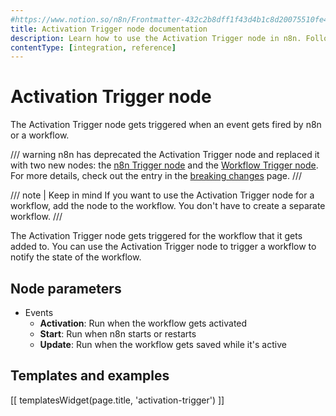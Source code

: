 ```yaml
---
#https://www.notion.so/n8n/Frontmatter-432c2b8dff1f43d4b1c8d20075510fe4
title: Activation Trigger node documentation
description: Learn how to use the Activation Trigger node in n8n. Follow technical documentation to integrate Activation Trigger node into your workflows.
contentType: [integration, reference]
---
```


# Activation Trigger node

The Activation Trigger node gets triggered when an event gets fired by n8n or a workflow.

/// warning
n8n has deprecated the Activation Trigger node and replaced it with two new nodes: the [n8n Trigger node](/integrations/builtin/core-nodes/n8n-nodes-base.n8ntrigger/) and the [Workflow Trigger node](/integrations/builtin/core-nodes/n8n-nodes-base.workflowtrigger/). For more details, check out the entry in the [breaking changes](https://github.com/n8n-io/n8n/blob/master/packages/cli/BREAKING-CHANGES.md#01170) page.
///

/// note | Keep in mind
If you want to use the Activation Trigger node for a workflow, add the node to the workflow. You don't have to create a separate workflow.
///

The Activation Trigger node gets triggered for the workflow that it gets added to. You can use the Activation Trigger node to trigger a workflow to notify the state of the workflow.

## Node parameters

- Events
    - **Activation**: Run when the workflow gets activated
    - **Start**: Run when n8n starts or restarts
    - **Update**: Run when the workflow gets saved while it's active

## Templates and examples

<!-- see https://www.notion.so/n8n/Pull-in-templates-for-the-integrations-pages-37c716837b804d30a33b47475f6e3780 -->
[[ templatesWidget(page.title, 'activation-trigger') ]]
